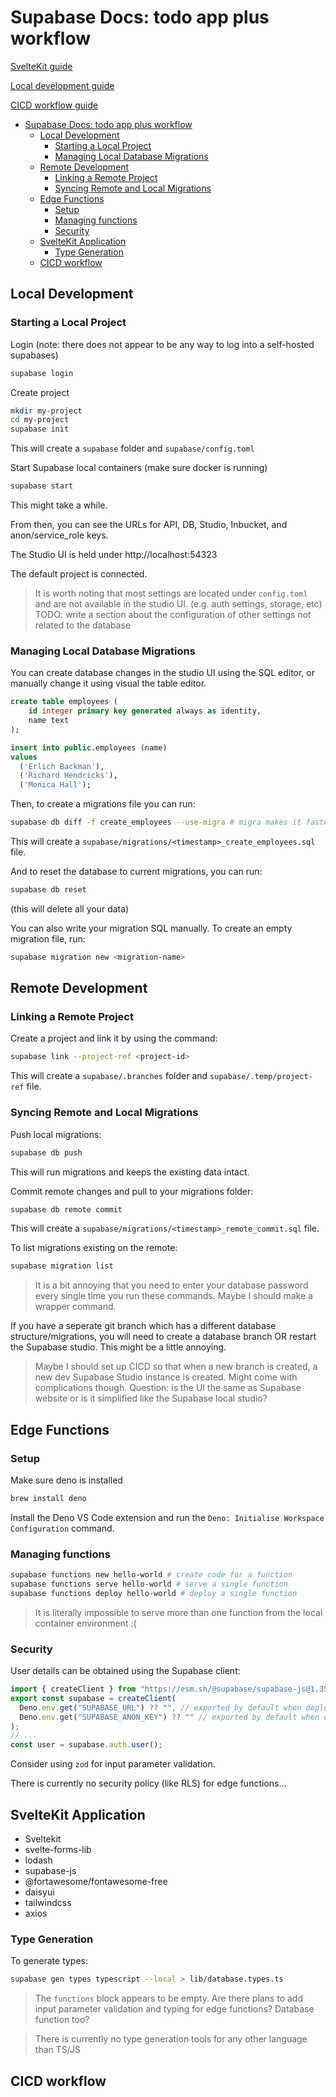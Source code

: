 # Supabase Docs: todo app plus workflow

[SvelteKit guide](https://supabase.com/docs/guides/with-sveltekit)

[Local development guide](https://supabase.com/docs/guides/cli/local-development)

[CICD workflow guide](https://supabase.com/docs/guides/cli/cicd-workflow)

- [Supabase Docs: todo app plus workflow](#supabase-docs-todo-app-plus-workflow)
  - [Local Development](#local-development)
    - [Starting a Local Project](#starting-a-local-project)
    - [Managing Local Database Migrations](#managing-local-database-migrations)
  - [Remote Development](#remote-development)
    - [Linking a Remote Project](#linking-a-remote-project)
    - [Syncing Remote and Local Migrations](#syncing-remote-and-local-migrations)
  - [Edge Functions](#edge-functions)
    - [Setup](#setup)
    - [Managing functions](#managing-functions)
    - [Security](#security)
  - [SvelteKit Application](#sveltekit-application)
    - [Type Generation](#type-generation)
  - [CICD workflow](#cicd-workflow)

## Local Development

### Starting a Local Project

Login (note: there does not appear to be any way to log into a self-hosted supabases)
```bash
supabase login
```

Create project
```bash
mkdir my-project
cd my-project
supabase init
```

This will create a `supabase` folder and `supabase/config.toml`

Start Supabase local containers (make sure docker is running)
```bash
supabase start
```

This might take a while.

From then, you can see the URLs for API, DB, Studio, Inbucket, and anon/service_role keys.

The Studio UI is held under http://localhost:54323

The default project is connected.

> It is worth noting that most settings are located under `config.toml` and are not
> available in the studio UI. (e.g. auth settings, storage, etc)
> TODO: write a section about the configuration of other settings not related to the database

### Managing Local Database Migrations

You can create database changes in the studio UI using the SQL editor,
or manually change it using visual the table editor.

```sql
create table employees (
    id integer primary key generated always as identity,
    name text
);

insert into public.employees (name)
values
  ('Erlich Backman'),
  ('Richard Hendricks'),
  ('Monica Hall');
```

Then, to create a migrations file you can run:
```bash
supabase db diff -f create_employees --use-migra # migra makes it faster & more concise
```

This will create a `supabase/migrations/<timestamp>_create_employees.sql` file.

And to reset the database to current migrations, you can run:
```bash
supabase db reset
```
(this will delete all your data)

You can also write your migration SQL manually. To create an empty migration file, run:
```bash
supabase migration new <migration-name>
```

## Remote Development

### Linking a Remote Project

Create a project and link it by using the command:
```bash
supabase link --project-ref <project-id>
```

This will create a `supabase/.branches` folder and `supabase/.temp/project-ref` file.

### Syncing Remote and Local Migrations

Push local migrations:
```bash
supabase db push
```

This will run migrations and keeps the existing data intact.

Commit remote changes and pull to your migrations folder:
```bash
supabase db remote commit
```

This will create a `supabase/migrations/<timestamp>_remote_commit.sql` file.

To list migrations existing on the remote:
```bash
supabase migration list
```

> It is a bit annoying that you need to enter your database password every single time you
> run these commands. Maybe I should make a wrapper command.

If you have a seperate git branch which has a different database structure/migrations,
you will need to create a database branch OR restart the Supabase studio.
This might be a little annoying.

> Maybe I should set up CICD so that when a new branch is created, a new dev Supabase
> Studio instance is created. Might come with complications though. Question: is the UI
> the same as Supabase website or is it simplified like the Supabase local studio?

## Edge Functions

### Setup

Make sure deno is installed
```bash
brew install deno
```
Install the Deno VS Code extension and run the `Deno: Initialise Workspace Configuration` command.

### Managing functions

```bash
supabase functions new hello-world # create code for a function
supabase functions serve hello-world # serve a single function
supabase functions deploy hello-world # deploy a single function
```

> It is literally impossible to serve more than one function
> from the local container environment :(

### Security

User details can be obtained using the Supabase client:
```ts
import { createClient } from "https://esm.sh/@supabase/supabase-js@1.35.6";
export const supabase = createClient(
  Deno.env.get("SUPABASE_URL") ?? "", // exported by default when deployed
  Deno.env.get("SUPABASE_ANON_KEY") ?? "" // exported by default when deployed
);
// ...
const user = supabase.auth.user();
```

Consider using `zod` for input parameter validation.

There is currently no security policy (like RLS) for edge functions...

## SvelteKit Application

* Sveltekit
* svelte-forms-lib
* lodash
* supabase-js
* @fortawesome/fontawesome-free
* daisyui
* tailwindcss
* axios

### Type Generation

To generate types:
```bash
supabase gen types typescript --local > lib/database.types.ts
```

> The `functions` block appears to be empty. Are there plans to add input parameter validation
> and typing for edge functions? Database function too?

> There is currently no type generation tools for any other language than TS/JS

## CICD workflow
